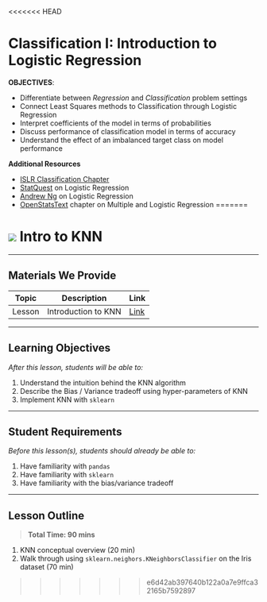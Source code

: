 <<<<<<< HEAD
# Classification I: Introduction to Logistic Regression

**OBJECTIVES**:

- Differentiate between *Regression* and *Classification* problem settings
- Connect Least Squares methods to Classification through Logistic Regression
- Interpret coefficients of the model in terms of probabilities
- Discuss performance of classification model in terms of accuracy
- Understand the effect of an imbalanced target class on model performance

**Additional Resources**

- [ISLR Classification Chapter](data/ISLR_classification.pdf)
- [StatQuest](https://www.youtube.com/watch?v=yIYKR4sgzI8&vl=en) on Logistic Regression
- [Andrew Ng](https://www.youtube.com/watch?v=-la3q9d7AKQ) on Logistic Regression
- [OpenStatsText](https://www.openintro.org/book/os/) chapter on Multiple and Logistic Regression
=======
# ![](https://ga-dash.s3.amazonaws.com/production/assets/logo-9f88ae6c9c3871690e33280fcf557f33.png) Intro to KNN

---

## Materials We Provide


| Topic | Description | Link |
| --- | --- | --- |
| Lesson | Introduction to KNN | [Link](./starter-code.ipynb)|

---

## Learning Objectives

*After this lesson, students will be able to:*

1. Understand the intuition behind the KNN algorithm
2. Describe the Bias / Variance tradeoff using hyper-parameters of KNN
3. Implement KNN with `sklearn`


---

## Student Requirements

*Before this lesson(s), students should already be able to:*

1. Have familiarity with `pandas`
2. Have familiarity with `sklearn`
3. Have familiarity with the bias/variance tradeoff

---

## Lesson Outline

> **Total Time: 90 mins**

1. KNN conceptual overview (20 min)
2. Walk through using `sklearn.neighors.KNeighborsClassifier` on the Iris dataset (70 min)
>>>>>>> e6d42ab397640b122a0a7e9ffca32165b7592897
